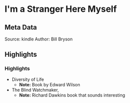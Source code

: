 # I'm a Stranger Here Myself

## Meta Data

Source:  kindle 
Author: Bill Bryson

## Highlights

### Highlights

- Diversity of Life
    - **Note:** Book by Edward Wilson 
- The Blind Watchmaker,
    - **Note:** Richard Dawkins book that sounds interesting 
